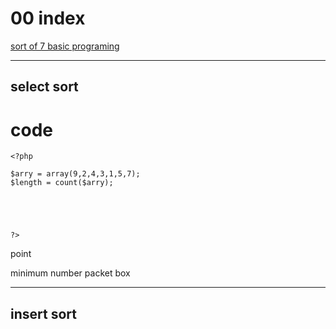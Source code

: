 # 00 index

[sort of 7 basic programing](http://kojikoji75.hatenablog.com/entry/2013/09/21/115937)


-----------------------

## select sort


# code

```
<?php

$arry = array(9,2,4,3,1,5,7);
$length = count($arry);





?>

```


point

minimum number packet box


-----------------------

## insert sort







